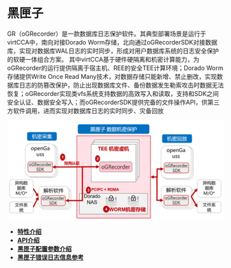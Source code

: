 # 黑匣子

GR（oGRecorder）是一款数据库日志保护软件。其典型部署场景是运行于virtCCA中，南向对接Dorado Worm存储，北向通过oGRecorderSDK对接数据库，实现对数据库WAL日志的实时同步，形成对用户数据库系统的日志安全保护的软硬一体组合方案。
其中virtCCA基于硬件硬隔离和机密计算能力，为oGRecorder的运行提供隔离于宿主机、REE的安全TEE计算环境；Dorado Worm存储提供Write Once Read Many技术，对数据存储只能新增、禁止删改，实现数据库日志的防篡改保护，防止出现数据库文件、备份数据发生勒索攻击时数据无法恢复；oGRecorder实现类vfs系统支持数据的高效写入和读取，支持和SDK之间安全认证、数据安全写入；而oGRecorderSDK提供完备的文件操作API，供第三方软件调用，进而实现对数据库日志的实时同步、灾备回放

![黑匣子](./image.png)

-   **[特性介绍](黑匣子特性介绍.md)**  
-   **[API介绍](黑匣子API介绍.md.md)**  
-   **[黑匣子配置参数介绍](配置参数介绍.md)**  
-   **[黑匣子错误日志信息参考](黑匣子错误日志信息参考.md)**  
